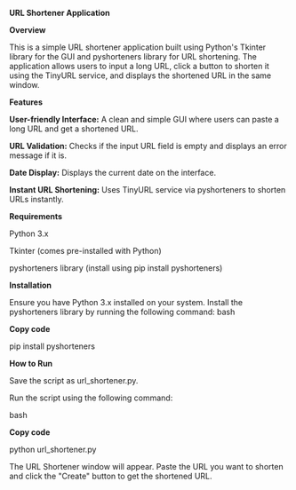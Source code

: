 **URL Shortener Application**

**Overview**

This is a simple URL shortener application built using Python's Tkinter library for the GUI and pyshorteners library for URL shortening. The application allows users to input a long URL, click a button to shorten it using the TinyURL service, and displays the shortened URL in the same window.

**Features**

**User-friendly Interface:** A clean and simple GUI where users can paste a long URL and get a shortened URL.


**URL Validation:** Checks if the input URL field is empty and displays an error message if it is.


**Date Display:** Displays the current date on the interface.


**Instant URL Shortening:** Uses TinyURL service via pyshorteners to shorten URLs instantly.


**Requirements**

Python 3.x


Tkinter (comes pre-installed with Python)


pyshorteners library (install using pip install pyshorteners)


**Installation**

Ensure you have Python 3.x installed on your system.
Install the pyshorteners library by running the following command:
bash

**Copy code**

pip install pyshorteners


**How to Run**

Save the script as url_shortener.py.

Run the script using the following command:


bash


**Copy code**

python url_shortener.py

The URL Shortener window will appear. Paste the URL you want to shorten and click the "Create" button to get the shortened URL.
